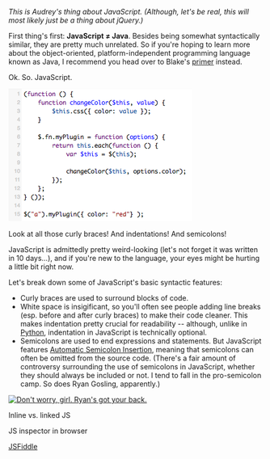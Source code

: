 _This is Audrey's thing about JavaScript. (Although, let's be real, this will most likely just be a thing about jQuery.)_

First thing's first: __JavaScript ≠ Java__. Besides being somewhat syntactically similar, they are pretty much unrelated. So if you're hoping to learn more about the object-oriented, platform-independent programming language known as Java, I recommend you head over to Blake's [primer](https://github.com/Ada-Developers-Academy/primers/blob/master/java.md) instead.

Ok. So. JavaScript.

![](https://raw.githubusercontent.com/Ada-Developers-Academy/primers/master/images/example_js.png)

Look at all those curly braces! And indentations! And semicolons! 

JavaScript is admittedly pretty weird-looking (let's not forget it was written in 10 days...), and if you're new to the language, your eyes might be hurting a little bit right now. 

Let's break down some of JavaScript's basic syntactic features:

* Curly braces are used to surround blocks of code.
* White space is insigificant, so you'll often see people adding line breaks (esp. before and after curly braces) to make their code cleaner. This makes indentation pretty crucial for readability -- although, unlike in [Python](https://docs.python.org/release/2.5.1/ref/indentation.html), indentation in JavaScript is technically optional.
* Semicolons are used to end expressions and statements. But JavaScript features [Automatic Semicolon Insertion](http://inimino.org/~inimino/blog/javascript_semicolons), meaning that semicolons can often be omitted from the source code. (There's a fair amount of controversy surrounding the use of semicolons in JavaScript, whether they should always be included or not. I tend to fall in the pro-semicolon camp. So does Ryan Gosling, apparently.)

[![](http://24.media.tumblr.com/0383495acc63b1ce918130628917e115/tumblr_mleikh3bCp1r8lg7to1_1280.jpg "Don't worry, girl. Ryan's got your back.")](http://programmerryangosling.tumblr.com/image/49881973487)

Inline vs. linked JS

JS inspector in browser

[JSFiddle](http://jsfiddle.net/)

